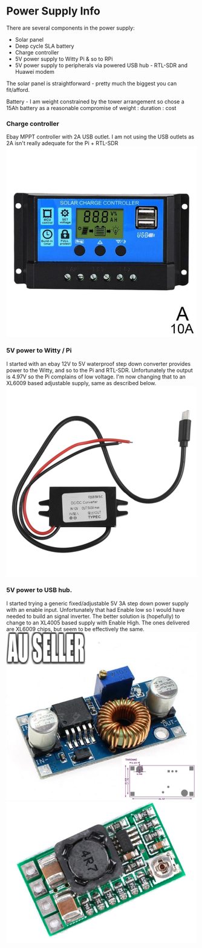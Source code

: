 # Power Supply Info

There are several components in the power supply:

* Solar panel
* Deep cycle SLA battery
* Charge controller
* 5V power supply to Witty Pi & so to RPi
* 5V power supply to peripherals via powered USB hub - RTL-SDR and Huawei modem

The solar panel is straightforward - pretty much the biggest you can fit/afford.

Battery - I am weight constrained by the tower arrangement so chose a 15Ah battery as a reasonable compromise of weight : duration : cost

### Charge controller
Ebay MPPT controller with 2A USB outlet. I am not using the USB outlets as 2A isn't really adequate for the Pi + RTL-SDR
![Ebay MPPT charge controller with USB](/Power/MPPT_ebay.JPG)

### 5V power to Witty / Pi
I started with an ebay 12V to 5V waterproof step down converter provides power to the Witty, and so to the Pi and RTL-SDR. Unfortunately the output is 4.97V so the Pi complains of low voltage.
I'm now changing that to an XL6009 based adjustable supply, same as described below.
![Ebay 12V to 5V step down](/Power/5v_usbc.jpg)

### 5V power to USB hub. 
I started trying a generic fixed/adjustable 5V 3A step down power supply with an enable input. Unfortunately that had Enable low so I would have needed to build an signal inverter. The better solution is (hopefully) to change to an XL4005 based supply with Enable High. The ones delivered are XL6009 chips, but seem to be effectively the same.
![XLxxxx based supply](/Power/s-l1600.png)
![5V power supply with Enable](/Power/5V_with_enable.png)
